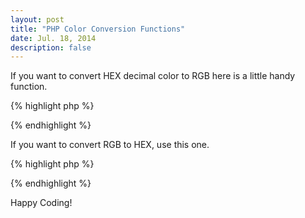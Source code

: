 ```yaml
---
layout: post
title: "PHP Color Conversion Functions"
date: Jul. 18, 2014
description: false
---
```


If you want to convert HEX decimal color to RGB here is a little handy function.

<!--break-->

{% highlight php %}
<?php
function hexToRgb( $hex )
{
	$hex = str_replace( '#', '', $hex );

	if ( strlen( $hex ) == 3 ) {
		$r = hexdec( substr( $hex, 0, 1 ).substr( $hex, 0, 1 ) );
		$g = hexdec( substr( $hex, 1, 1 ).substr( $hex, 1, 1 ) );
		$b = hexdec( substr( $hex, 2, 1 ).substr( $hex, 2, 1 ) );
	} else {
		$r = hexdec( substr( $hex, 0, 2 ) );
		$g = hexdec( substr( $hex, 2, 2 ) );
		$b = hexdec( substr( $hex, 4, 2 ) );
	}

	$rgb = array( $r, $g, $b );

	return implode( ',', $rgb );
}
?>
{% endhighlight %}

If you want to convert RGB to HEX, use this one.

{% highlight php %}
<?php
function rgbToHex( $rgb ) {
   $hex = '';

   $hex .= str_pad( dechex( $rgb[0] ), 2, '0', STR_PAD_LEFT );
   $hex .= str_pad( dechex( $rgb[1] ), 2, '0', STR_PAD_LEFT );
   $hex .= str_pad( dechex( $rgb[2] ), 2, '0', STR_PAD_LEFT );

   return '#' . $hex;
}
?>
{% endhighlight %}

Happy Coding!
